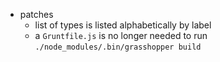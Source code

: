 * patches
    * list of types is listed alphabetically by label
    * a `Gruntfile.js` is no longer needed to run `./node_modules/.bin/grasshopper build`
